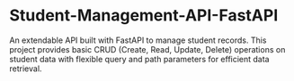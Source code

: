 # Student-Management-API-FastAPI
An extendable API built with FastAPI to manage student records. This project provides basic CRUD (Create, Read, Update, Delete) operations on student data with flexible query and path parameters for efficient data retrieval.
